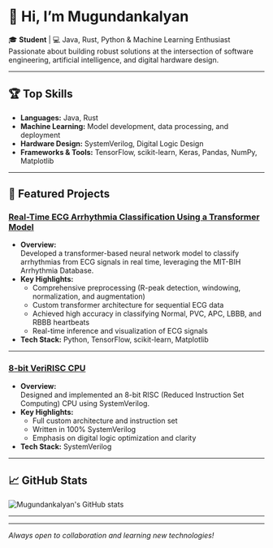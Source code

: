 # 👋 Hi, I’m Mugundankalyan

🎓 **Student** | 💻 Java, Rust, Python & Machine Learning Enthusiast  
Passionate about building robust solutions at the intersection of software engineering, artificial intelligence, and digital hardware design.

---

## 🏆 Top Skills

- **Languages:** Java, Rust
- **Machine Learning:** Model development, data processing, and deployment
- **Hardware Design:** SystemVerilog, Digital Logic Design
- **Frameworks & Tools:** TensorFlow, scikit-learn, Keras, Pandas, NumPy, Matplotlib

---

## 🚀 Featured Projects

### [Real-Time ECG Arrhythmia Classification Using a Transformer Model](https://github.com/Mugundankalyan/ecg_classifier)
- **Overview:**  
  Developed a transformer-based neural network model to classify arrhythmias from ECG signals in real time, leveraging the MIT-BIH Arrhythmia Database.
- **Key Highlights:**
  - Comprehensive preprocessing (R-peak detection, windowing, normalization, and augmentation)
  - Custom transformer architecture for sequential ECG data
  - Achieved high accuracy in classifying Normal, PVC, APC, LBBB, and RBBB heartbeats
  - Real-time inference and visualization of ECG signals
- **Tech Stack:** Python, TensorFlow, scikit-learn, Matplotlib

---

### [8-bit VeriRISC CPU](https://github.com/Mugundankalyan/8-bit-VeriRISC-cpu)
- **Overview:**  
  Designed and implemented an 8-bit RISC (Reduced Instruction Set Computing) CPU using SystemVerilog.
- **Key Highlights:**
  - Full custom architecture and instruction set
  - Written in 100% SystemVerilog
  - Emphasis on digital logic optimization and clarity
- **Tech Stack:** SystemVerilog

---

## 📈 GitHub Stats

![Mugundankalyan's GitHub stats](https://github-readme-stats.vercel.app/api?username=Mugundankalyan&show_icons=true&theme=default)

---

<!-- Optionally add social links here -->
<!--
## 🌐 Connect with me

- [LinkedIn](your-link)
- [Twitter](your-link)
-->

---

_Always open to collaboration and learning new technologies!_
